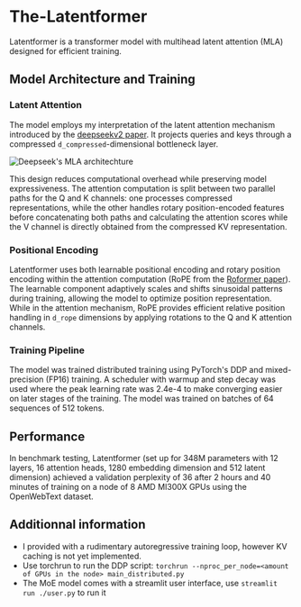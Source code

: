 # The-Latentformer
Latentformer is a transformer model with multihead latent attention (MLA) designed for efficient training. 

## Model Architecture and Training

### Latent Attention
The model employs my interpretation of the latent attention mechanism introduced by the [deepseekv2 paper](https://arxiv.org/pdf/2405.04434). It projects queries and keys through a compressed `d_compressed`-dimensional bottleneck layer.

![Deepseek's MLA architechture](https://towardsdatascience.com/wp-content/uploads/2025/01/15MvV9YDPmc37axJe60w8Ag.png)

This design reduces computational overhead while preserving model expressiveness. The attention computation is split between two parallel paths for the Q and K channels: one processes compressed representations, while the other handles rotary position-encoded features before concatenating both paths and calculating the attention scores while the V channel is directly obtained from the compressed KV representation.

### Positional Encoding
Latentformer uses both learnable positional encoding and rotary position encoding within the attention computation (RoPE from the [Roformer paper](https://arxiv.org/pdf/2104.09864)).
The learnable component adaptively scales and shifts sinusoidal patterns during training, allowing the model to optimize position representation.
While in the attention mechanism, RoPE provides efficient relative position handling in `d_rope` dimensions by applying rotations to the Q and K attention channels.

### Training Pipeline
The model was trained distributed training using PyTorch's DDP and mixed-precision (FP16) training.
A scheduler with warmup and step decay was used where the peak learning rate was 2.4e-4 to make converging easier on later stages of the training.
The model was trained on batches of 64 sequences of 512 tokens.

## Performance
In benchmark testing, Latentformer (set up for 348M parameters with 12 layers, 16 attention heads, 1280 embedding dimension and 512 latent dimension) achieved a validation perplexity of 36 after 2 hours and 40 minutes of training on a node of 8 AMD MI300X GPUs using the OpenWebText dataset.

## Additionnal information
- I provided with a rudimentary autoregressive training loop, however KV caching is not yet implemented.
- Use torchrun to run the DDP script: ``torchrun --nproc_per_node=<amount of GPUs in the node> main_distributed.py``
- The MoE model comes with a streamlit user interface, use ``streamlit run ./user.py`` to run it
